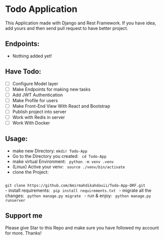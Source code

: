 # Todo Application
<p>
    This Application made with Django and Rest Framework.
    If you have idea, add yours and then send pull request to have better project.
</p>

## Endpoints:
- Nothing added yet!

## Have Todo:
- [ ] Configure Model layer
- [ ] Make Endpoints for making new tasks
- [ ] Add JWT Authentication
- [ ] Make Profile for users
- [ ] Make Front-End View With React and Bootstrap
- [ ] Publish project into server
- [ ] Work with Redis in server
- [ ] Work With Docker

## Usage:
- make new Directory: <code>mkdir Todo-App </code>
- Go to the Directory you created: <code> cd Todo-App </code>
- make virtual Environment: <code> python -m venv .venv </code>
- (Linux) Active your venv: <code> source ./venv/bin/activate </code>
- clone the Project: 
<code>
git clone https://github.com/Amirmahdikahdouii/Todo-App-DRF.git
</code>
- install requirements: <code> pip install requirements.txt </code>
- migrate all the changes: <code> python manage.py migrate </code>
- run & enjoy: <code> python manage.py runserver </code>

## Support me
Please give Star to this Repo and make sure you have followed my account for more.
Thanks!